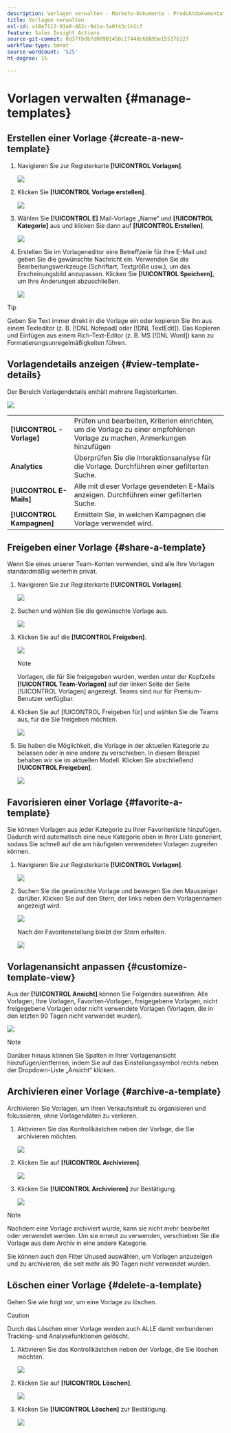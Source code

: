 ```yaml
---
description: Vorlagen verwalten - Marketo-Dokumente - Produktdokumentation
title: Vorlagen verwalten
exl-id: a18e7112-91e8-462c-9d1a-3a0f43c1b1cf
feature: Sales Insight Actions
source-git-commit: 0d37fbdb7d08901458c1744dc68893e155176327
workflow-type: tm+mt
source-wordcount: '525'
ht-degree: 1%

---
```


# Vorlagen verwalten {#manage-templates}

## Erstellen einer Vorlage {#create-a-new-template}

1. Navigieren Sie zur Registerkarte **[!UICONTROL Vorlagen]**.

   ![](assets/manage-templates-1.png)

1. Klicken Sie **[!UICONTROL Vorlage erstellen]**.

   ![](assets/manage-templates-2.png)

1. Wählen Sie **[!UICONTROL E]** Mail-Vorlage „Name“ und **[!UICONTROL Kategorie]** aus und klicken Sie dann auf **[!UICONTROL Erstellen]**.

   ![](assets/manage-templates-3.png)

1. Erstellen Sie im Vorlageneditor eine Betreffzeile für Ihre E-Mail und geben Sie die gewünschte Nachricht ein. Verwenden Sie die Bearbeitungswerkzeuge (Schriftart, Textgröße usw.), um das Erscheinungsbild anzupassen. Klicken Sie **[!UICONTROL Speichern]**, um Ihre Änderungen abzuschließen.

   ![](assets/manage-templates-4.png)

>[!TIP]
>
>Geben Sie Text immer direkt in die Vorlage ein oder kopieren Sie ihn aus einem Texteditor (z. B. [!DNL Notepad] oder [!DNL TextEdit]). Das Kopieren und Einfügen aus einem Rich-Text-Editor (z. B. MS [!DNL Word]) kann zu Formatierungsunregelmäßigkeiten führen.

## Vorlagendetails anzeigen {#view-template-details}

Der Bereich Vorlagendetails enthält mehrere Registerkarten.

![](assets/manage-templates-4a.png)

<table>
 <tr>
  <td><strong>[!UICONTROL -Vorlage]</strong></td>
  <td>Prüfen und bearbeiten, Kriterien einrichten, um die Vorlage zu einer empfohlenen Vorlage zu machen, Anmerkungen hinzufügen</td>
 </tr>
 <tr>
  <td><strong>Analytics</strong></td>
  <td>Überprüfen Sie die Interaktionsanalyse für die Vorlage. Durchführen einer gefilterten Suche.</td>
 </tr>
 <tr>
  <td><strong>[!UICONTROL E-Mails]</strong></td>
  <td>Alle mit dieser Vorlage gesendeten E-Mails anzeigen. Durchführen einer gefilterten Suche.</td>
 </tr>
 <tr>
  <td><strong>[!UICONTROL Kampagnen]</strong></td>
  <td>Ermitteln Sie, in welchen Kampagnen die Vorlage verwendet wird.</td>
 </tr>
</table>

## Freigeben einer Vorlage {#share-a-template}

Wenn Sie eines unserer Team-Konten verwenden, sind alle Ihre Vorlagen standardmäßig weiterhin privat.

1. Navigieren Sie zur Registerkarte **[!UICONTROL Vorlagen]**.

   ![](assets/manage-templates-5.png)

1. Suchen und wählen Sie die gewünschte Vorlage aus.

   ![](assets/manage-templates-6.png)

1. Klicken Sie auf die **[!UICONTROL Freigeben]**.

   ![](assets/manage-templates-7.png)

   >[!NOTE]
   >
   >Vorlagen, die für Sie freigegeben wurden, werden unter der Kopfzeile **[!UICONTROL Team-Vorlagen]** auf der linken Seite der Seite [!UICONTROL Vorlagen] angezeigt. Teams sind nur für Premium-Benutzer verfügbar.

1. Klicken Sie auf [!UICONTROL Freigeben für] und wählen Sie die Teams aus, für die Sie freigeben möchten.

   ![](assets/manage-templates-8.png)

1. Sie haben die Möglichkeit, die Vorlage in der aktuellen Kategorie zu belassen oder in eine andere zu verschieben. In diesem Beispiel behalten wir sie im aktuellen Modell. Klicken Sie abschließend **[!UICONTROL Freigeben]**.

   ![](assets/manage-templates-9.png)

## Favorisieren einer Vorlage {#favorite-a-template}

Sie können Vorlagen aus jeder Kategorie zu Ihrer Favoritenliste hinzufügen. Dadurch wird automatisch eine neue Kategorie oben in Ihrer Liste generiert, sodass Sie schnell auf die am häufigsten verwendeten Vorlagen zugreifen können.

1. Navigieren Sie zur Registerkarte **[!UICONTROL Vorlagen]**.

   ![](assets/manage-templates-10.png)

1. Suchen Sie die gewünschte Vorlage und bewegen Sie den Mauszeiger darüber. Klicken Sie auf den Stern, der links neben dem Vorlagennamen angezeigt wird.

   ![](assets/manage-templates-11.png)

   Nach der Favoritenstellung bleibt der Stern erhalten.

   ![](assets/manage-templates-12.png)

## Vorlagenansicht anpassen {#customize-template-view}

Aus der **[!UICONTROL Ansicht]** können Sie Folgendes auswählen: Alle Vorlagen, Ihre Vorlagen, Favoriten-Vorlagen, freigegebene Vorlagen, nicht freigegebene Vorlagen oder nicht verwendete Vorlagen (Vorlagen, die in den letzten 90 Tagen nicht verwendet wurden).

![](assets/manage-templates-13.png)

>[!NOTE]
>
>Darüber hinaus können Sie Spalten in Ihrer Vorlagenansicht hinzufügen/entfernen, indem Sie auf das Einstellungssymbol rechts neben der Dropdown-Liste „Ansicht“ klicken.

## Archivieren einer Vorlage {#archive-a-template}

Archivieren Sie Vorlagen, um Ihren Verkaufsinhalt zu organisieren und fokussieren, ohne Vorlagendaten zu verlieren.

1. Aktivieren Sie das Kontrollkästchen neben der Vorlage, die Sie archivieren möchten.

   ![](assets/manage-templates-14.png)

1. Klicken Sie auf **[!UICONTROL Archivieren]**.

   ![](assets/manage-templates-15.png)

1. Klicken Sie **[!UICONTROL Archivieren]** zur Bestätigung.

   ![](assets/manage-templates-16.png)

>[!NOTE]
>
>Nachdem eine Vorlage archiviert wurde, kann sie nicht mehr bearbeitet oder verwendet werden. Um sie erneut zu verwenden, verschieben Sie die Vorlage aus dem Archiv in eine andere Kategorie.

Sie können auch den Filter Unused auswählen, um Vorlagen anzuzeigen und zu archivieren, die seit mehr als 90 Tagen nicht verwendet wurden.

## Löschen einer Vorlage {#delete-a-template}

Gehen Sie wie folgt vor, um eine Vorlage zu löschen.

>[!CAUTION]
>
>Durch das Löschen einer Vorlage werden auch ALLE damit verbundenen Tracking- und Analysefunktionen gelöscht.

1. Aktivieren Sie das Kontrollkästchen neben der Vorlage, die Sie löschen möchten.

   ![](assets/manage-templates-17.png)

1. Klicken Sie auf **[!UICONTROL Löschen]**.

   ![](assets/manage-templates-18.png)

1. Klicken Sie **[!UICONTROL Löschen]** zur Bestätigung.

   ![](assets/manage-templates-19.png)
